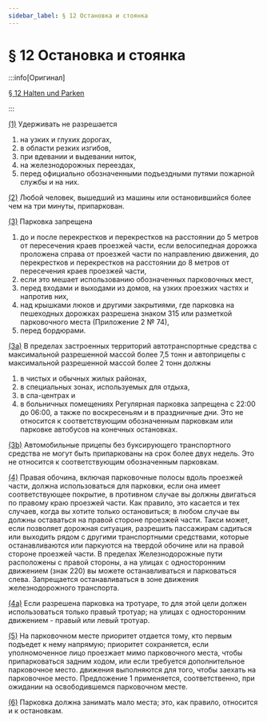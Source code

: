 ```yaml
---
sidebar_label: § 12 Остановка и стоянка
---
```


# § 12 Остановка и стоянка

:::info[Оригинал]

[§ 12 Halten und Parken](https://www.gesetze-im-internet.de/stvo_2013/__12.html)

:::


<span id="1">[(1)](#1)</span> Удерживать не разрешается
1. на узких и глухих дорогах,
2. в области резких изгибов,
3. при вдевании и выдевании ниток,
4. на железнодорожных переездах,
5. перед официально обозначенными подъездными путями пожарной службы и на них.


<span id="2">[(2)](#2)</span> Любой человек, вышедший из машины или остановившийся более чем на три минуты, припаркован.


<span id="3">[(3)](#3)</span> Парковка запрещена
1. до и после перекрестков и перекрестков на расстоянии до 5 метров от пересечения краев
проезжей части, если велосипедная дорожка проложена справа от проезжей части по
направлению движения, до перекрестков и перекрестков на расстоянии до 8 метров от
пересечения краев проезжей части,
2. если это мешает использованию обозначенных парковочных мест,
3. перед входами и выходами из домов, на узких проезжих частях и напротив них,
4. над крышками люков и другими закрытиями, где парковка на пешеходных дорожках разрешена
знаком 315 или разметкой парковочного места (Приложение 2 № 74),
5. перед бордюрами.


<span id="3a">[(3a)](#3a)</span> В пределах застроенных территорий автотранспортные средства с максимальной разрешенной массой
более 7,5 тонн и автоприцепы с максимальной разрешенной массой более 2 тонн должны
1. в чистых и обычных жилых районах,
2. в специальных зонах, используемых для отдыха,
3. в спа-центрах и
4. в больничных помещениях
Регулярная парковка запрещена с 22:00 до 06:00, а также по воскресеньям и в праздничные дни. Это
не относится к соответствующим обозначенным парковкам или парковке автобусов на конечных
остановках.


<span id="3b">[(3b)](#3b)</span> Автомобильные прицепы без буксирующего транспортного средства не могут быть припаркованы
на срок более двух недель. Это не относится к соответствующим обозначенным парковкам.


<span id="4">[(4)](#4)</span> Правая обочина, включая парковочные полосы вдоль проезжей части, должна использоваться для
парковки, если она имеет соответствующее покрытие, в противном случае вы должны двигаться по
правому краю проезжей части. Как правило, это касается и тех случаев, когда вы хотите только
остановиться; в любом случае вы должны оставаться на правой стороне проезжей части. Такси может,
если позволяет дорожная ситуация, разрешить пассажирам садиться или выходить рядом с другими
транспортными средствами, которые останавливаются или паркуются на твердой обочине или на правой
стороне проезжей части. В пределах
Железнодорожные пути расположены с правой стороны, а на улицах с односторонним движением (знак
220) вы можете останавливаться и парковаться слева. Запрещается останавливаться в зоне движения
железнодорожного транспорта.


<span id="4a">[(4a)](#4a)</span> Если разрешена парковка на тротуаре, то для этой цели должен использоваться только правый
тротуар; на улицах с односторонним движением - правый или левый тротуар.


<span id="5">[(5)](#5)</span> На парковочном месте приоритет отдается тому, кто первым подъедет к нему напрямую;
приоритет сохраняется, если уполномоченное лицо проезжает мимо парковочного места, чтобы
припарковаться задним ходом, или если требуется дополнительное парковочное место.
движения выполняются для того, чтобы заехать на парковочное место. Предложение 1 применяется,
соответственно, при ожидании на освободившемся парковочном месте.


<span id="6">[(6)](#6)</span> Парковка должна занимать мало места; это, как правило, относится и к остановкам.

